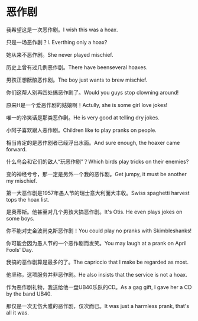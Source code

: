 # 恶作剧

<p><span class="chinese">我希望这是一次恶作剧。</span><span class="english">I wish this was a hoax.</span></p>

<p><span class="chinese">只是一场恶作剧？</span><span class="english">l. Everthing only a hoax?</span></p>

<p><span class="chinese">她从来不恶作剧。</span><span class="english">She never played mischief.</span></p>

<p><span class="chinese">历史上曾有过几例恶作剧。</span><span class="english">There have beenseveral hoaxes.</span></p>

<p><span class="chinese">男孩正想酝酿恶作剧。</span><span class="english">The boy just wants to brew mischief.</span></p>

<p><span class="chinese">你们这帮人别再四处搞恶作剧了。</span><span class="english">Would you guys stop clowning around!</span></p>

<p><span class="chinese">原来H是一个爱恶作剧的姑娘啊！</span><span class="english">Actully, she is some girl love jokes!</span></p>

<p><span class="chinese">唯一的冷笑话是那类恶作剧。</span><span class="english">He is very good at telling dry jokes.</span></p>

<p><span class="chinese">小阿子喜欢跟人恶作剧。</span><span class="english">Children like to play pranks on people.</span></p>

<p><span class="chinese">相当肯定的是恶作剧者已经浮出水面。</span><span class="english">And sure enough, the hoaxer came forward.</span></p>

<p><span class="chinese">什么鸟会和它们的敌人“玩恶作剧”？</span><span class="english">Which birds play tricks on their enemies?</span></p>

<p><span class="chinese">变的神经兮兮，那一定是另外一个我的恶作剧。</span><span class="english">Get jumpy, it must be another my mischief.</span></p>

<p><span class="chinese">第一大恶作剧是1957年愚人节的瑞士意大利面大丰收。</span><span class="english">Swiss spaghetti harvest tops the hoax list.</span></p>

<p><span class="chinese">是奥蒂斯。他甚至对几个男孩大搞恶作剧。</span><span class="english">It's Otis. He even plays jokes on some boys.</span></p>

<p><span class="chinese">你不能对史金波尚克斯恶作剧！</span><span class="english">You could play no pranks with Skimbleshanks!</span></p>

<p><span class="chinese">你可能会因为愚人节的一个恶作剧而发笑。</span><span class="english">You may laugh at a prank on April Fools' Day.</span></p>

<p><span class="chinese">我搞的恶作剧算是最多的了。</span><span class="english">The capriccio that I make be regarded as most.</span></p>

<p><span class="chinese">他坚称，这项服务并非恶作剧。</span><span class="english">He also insists that the service is not a hoax.</span></p>

<p><span class="chinese">作为恶作剧礼物，我送给他一盘UB40乐队的CD。</span><span class="english">As a gag gift, I gave her a CD by the band UB40.</span></p>

<p><span class="chinese">那仅是一次无伤大雅的恶作剧，仅次而已。</span><span class="english">It was just a harmless prank, that's all it was.</span></p>

